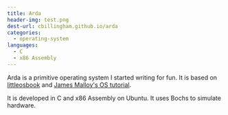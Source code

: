 ```yaml
---
title: Arda
header-img: test.png
dest-url: cbillingham.github.io/arda
categories:
  - operating-system
languages:
  - C
  - x86 Assembly
---
```

Arda is a primitive operating system I started writing for fun.
It is based on [littleosbook](http://littleosbook.github.io) and [James Malloy's OS tutorial](http://www.jamesmolloy.co.uk/tutorial_html/).

It is developed in C and x86 Assembly on Ubuntu. It uses Bochs to simulate hardware.